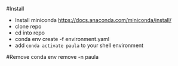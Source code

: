 #Install
* Install miniconda
  https://docs.anaconda.com/miniconda/install/
* clone repo
* cd into repo
* conda env create -f environment.yaml
* add `conda activate paula` to your shell environment


#Remove
conda env remove -n paula
